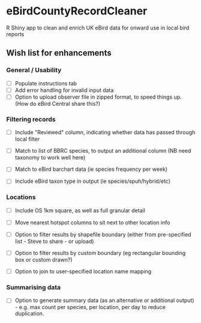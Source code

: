 # eBirdCountyRecordCleaner
R Shiny app to clean and enrich UK eBird data for onward use in local bird reports   

## Wish list for enhancements

### General / Usability
- [ ] Populate instructions tab
- [ ] Add error handling for invalid input data
- [ ] Option to upload observer file in zipped format, to speed things up. (How do eBird Central share this?)

### Filtering records
- [ ] Include "Reviewed" column, indicating whether data has passed through local filter
- [ ] Match to list of BBRC species, to output an additional column (NB need taxonomy to work well here)
- [ ] Match to eBird barchart data (ie species frequency per week)
- [ ] Include eBird taxon type in output (ie species/spuh/hybrid/etc)


### Locations
- [ ] Include OS 1km square, as well as full granular detail
- [ ] Move nearest hotspot columns to sit next to other location info
- [ ] Option to filter results by shapefile boundary (either from pre-specified list - Steve to share - or upload)
- [ ] Option to filter results by custom boundary (eg rectangular bounding box or custom drawn?)
- [ ] Option to join to user-specified location name mapping


### Summarising data
- [ ] Option to generate summary data (as an alternative or additional output) - e.g. max count per species, per location, per day to reduce duplication.
